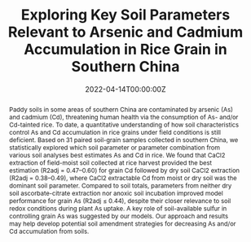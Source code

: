 ---
abstract: Paddy soils in some areas of southern China are contaminated by arsenic (As) and cadmium (Cd), threatening human health via the consumption of As- and/or Cd-tainted rice. To date, a quantitative understanding of how soil characteristics control As and Cd accumulation in rice grains under field conditions is still deficient. Based on 31 paired soil-grain samples collected in southern China, we statistically explored which soil parameter or parameter combination from various soil analyses best estimates As and Cd in rice. We found that CaCl2 extraction of field-moist soil collected at rice harvest provided the best estimation (R2adj = 0.47–0.60) for grain Cd followed by dry soil CaCl2 extraction (R2adj = 0.38–0.49), where CaCl2 extractable Cd from moist or dry soil was the dominant soil parameter. Compared to soil totals, parameters from neither dry soil ascorbate-citrate extraction nor anoxic soil incubation improved model performance for grain As (R2adj ≤ 0.44), despite their closer relevance to soil redox conditions during plant As uptake. A key role of soil-available sulfur in controlling grain As was suggested by our models. Our approach and results may help develop potential soil amendment strategies for decreasing As and/or Cd accumulation from soils.
authors:
- Xu Fang
- Anna Muntwyler
- Pascal Schneider
- Iso Christl
- Ruben Kretzschmar
date: "2022-04-14T00:00:00Z"
doi: "10.3390/soilsystems6020036"
publication: Soil Systems
publication_types:
- "2"
title: Exploring Key Soil Parameters Relevant to Arsenic and Cadmium Accumulation in Rice Grain in Southern China
url_pdf: https://www.mdpi.com/2571-8789/6/2/36
---